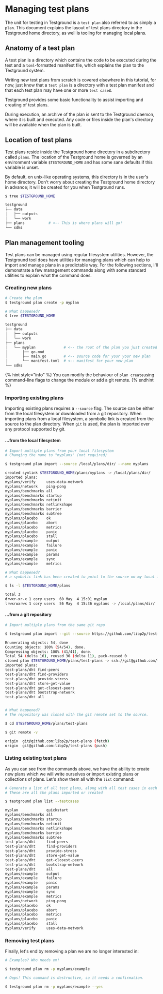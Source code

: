 # Managing test plans

The unit for testing in Testground is a `test plan` also referred to as simply a `plan`. This document explains the layout of test plans directory in the Testground home directory, as well is tooling for managing local plans.

## Anatomy of a test plan

A test plan is a directory which contains the code to be executed during the test and a `toml`-formatted manifest file, which explains the plan to the Testground system.

Writing new test plans from scratch is covered elsewhere in this tutorial, for now, just know that a `test plan` is a directory with a test plan manifest and that each test plan may have one or more `test case`s.

Testground provides some basic functionality to assist importing and creating of test plans.

During execution, an archive of the plan is sent to the Testground daemon, where it is built and executed. Any code or files inside the plan's directory will be available when the plan is built. 

## Location of test plans

Test plans reside inside the Testground home directory in a subdirectory called `plans`.  The location of the Testground home is governed by an environment variable `$TESTGROUND_HOME` and has some sane defaults if this variable is unset.

By default, on unix-like operating systems, this directory is in the user's home directory. Don't worry about creating the Testground home directory in advance; it will be created for you when Testground runs.

```bash
$ tree $TESTGROUND_HOME

testground
├── data
│   ├── outputs
│   └── work
├── plans           # <-- This is where plans will go!
└── sdks
```

## Plan management tooling

Test plans can be managed using regular filesystem utilities. However, the Testground tool does have utilities for managing plans which can help to import and manage plans in a predictable way. For the following sections, I'll demonstrate a few management commands along with some standard utilities to explain what the command does.

### Creating new plans

```bash
# Create the plan
$ testground plan create -p myplan

# What happened?
$ tree $TESTGROUND_HOME

testground
├── data
│   ├── outputs
│   └── work
├── plans
│   └── myplan             # <-- the root of the plan you just created
│       ├── go.mod
│       ├── main.go        # <-- source code for your your new plan
│       └── manifest.toml  # <-- manifest for your new plan
└── sdks
```

{% hint style="info" %}
You can modify the behaviour of `plan create`using command-line flags to change the module or add a git remote.
{% endhint %}

### Importing existing plans

Importing existing plans requires a `--source` flag. The source can be either from the local filesystem or downloaded from a git repository. When importing plans from a local filesystem, a symbolic link is created from the source to the plan directory. When `git` is used,  the plan is imported over any protocol supported by git.

#### ...from the local filesystem

```bash
# Import multiple plans from your local filesystem
# Changing the name to "myplans" (not required)

$ testground plan import --source /local/plans/dir/ --name myplans

created symlink $TESTGROUND_HOME/plans/myplans -> /local/plans/dir/
imported plans:
myplans/verify     uses-data-network
myplans/network    ping-pong
myplans/benchmarks all
myplans/benchmarks startup
myplans/benchmarks netinit
myplans/benchmarks netlinkshape
myplans/benchmarks barrier
myplans/benchmarks subtree
myplans/placebo    ok
myplans/placebo    abort
myplans/placebo    metrics
myplans/placebo    panic
myplans/placebo    stall
myplans/example    output
myplans/example    failure
myplans/example    panic
myplans/example    params
myplans/example    sync
myplans/example    metrics

# What happened?
# a symbolic link has been created to point to the source on my local filesystem

$ ls -l $TESTGROUND_HOME/plans

total 3
drwxr-xr-x 1 cory users  60 May  4 15:01 myplan
lrwxrwxrwx 1 cory users  56 May  4 15:36 myplans -> /local/plans/dir/
```

#### ...from a git repository

```bash
# Import multiple plans from the same git repo

$ testground plan import --git --source https://github.com/libp2p/test-plans

Enumerating objects: 54, done
Counting objects: 100% (54/54), done.
Compressing objects: 100% (41/41), done.
Total 54 (delta 16), reused 36 (delta 11), pack-reused 0
cloned plan $TESTGROUND_HOME/plans/test-plans -> ssh://git@github.com/libp2p/test-plans
imported plans:
test-plans/dht find-peers
test-plans/dht find-providers
test-plans/dht provide-stress
test-plans/dht store-get-value
test-plans/dht get-closest-peers
test-plans/dht bootstrap-network
test-plans/dht all


# What happened?
# The repository was cloned with the git remote set to the source.

$ cd $TESTGROUND_HOME/plans/test-plans

$ git remote -v

origin	git@github.com:libp2p/test-plans (fetch)
origin	git@github.com:libp2p/test-plans (push)
```

### Listing existing test plans

As you can see from the commands above, we have the ability to create new plans which we will write ourselves or import existing plans or collections of plans. Let's show them all with the `list` command:

```bash
# Generate a list of all test plans, along with all test cases in each plan.
# These are all the plans imported or created

$ testground plan list --testcases

myplan             quickstart
myplans/benchmarks all
myplans/benchmarks startup
myplans/benchmarks netinit
myplans/benchmarks netlinkshape
myplans/benchmarks barrier
myplans/benchmarks subtree
test-plans/dht     find-peers
test-plans/dht     find-providers
test-plans/dht     provide-stress
test-plans/dht     store-get-value
test-plans/dht     get-closest-peers
test-plans/dht     bootstrap-network
test-plans/dht     all
myplans/example    output
myplans/example    failure
myplans/example    panic
myplans/example    params
myplans/example    sync
myplans/example    metrics
myplans/network    ping-pong
myplans/placebo    ok
myplans/placebo    abort
myplans/placebo    metrics
myplans/placebo    panic
myplans/placebo    stall
myplans/verify     uses-data-network
```

### Removing test plans

Finally, let's end by removing a plan we are no longer interested in:

```bash
# Examples? Who needs em!

$ testground plan rm -p myplans/example

# Oops! This command is destructive, so it needs a confirmation.

$ testground plan rm -p myplans/example --yes
```




